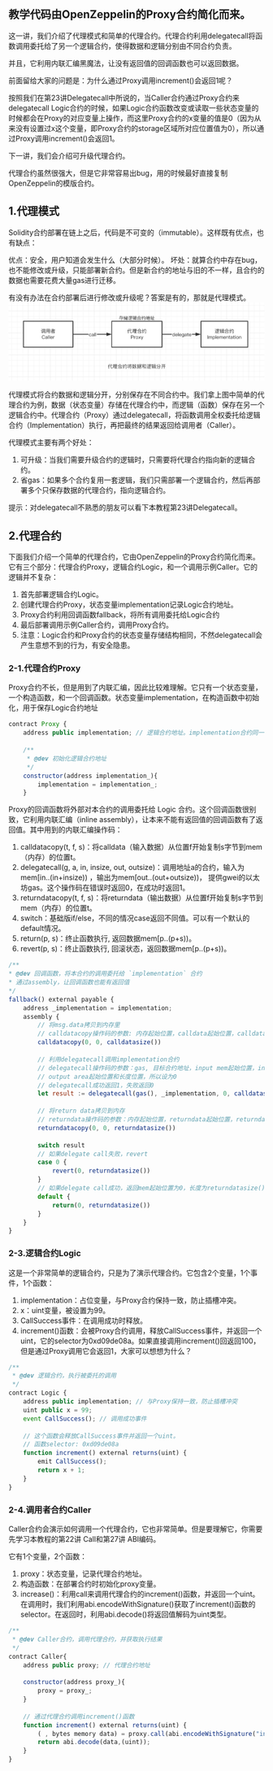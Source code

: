 ## 教学代码由OpenZeppelin的Proxy合约简化而来。
这一讲，我们介绍了代理模式和简单的代理合约。代理合约利用delegatecall将函数调用委托给了另一个逻辑合约，使得数据和逻辑分别由不同合约负责。

并且，它利用内联汇编黑魔法，让没有返回值的回调函数也可以返回数据。

前面留给大家的问题是：为什么通过Proxy调用increment()会返回1呢？

按照我们在第23讲Delegatecall中所说的，当Caller合约通过Proxy合约来delegatecall Logic合约的时候，如果Logic合约函数改变或读取一些状态变量的时候都会在Proxy的对应变量上操作，而这里Proxy合约的x变量的值是0（因为从来没有设置过x这个变量，即Proxy合约的storage区域所对应位置值为0），所以通过Proxy调用increment()会返回1。

下一讲，我们会介绍可升级代理合约。

代理合约虽然很强大，但是它非常容易出bug，用的时候最好直接复制OpenZeppelin的模版合约。

## 1.代理模式
Solidity合约部署在链上之后，代码是不可变的（immutable）。这样既有优点，也有缺点：

优点：安全，用户知道会发生什么（大部分时候）。
坏处：就算合约中存在bug，也不能修改或升级，只能部署新合约。但是新合约的地址与旧的不一样，且合约的数据也需要花费大量gas进行迁移。

有没有办法在合约部署后进行修改或升级呢？答案是有的，那就是代理模式。
![](../img/代理合约.png)

代理模式将合约数据和逻辑分开，分别保存在不同合约中。我们拿上图中简单的代理合约为例，数据（状态变量）存储在代理合约中，而逻辑（函数）保存在另一个逻辑合约中。代理合约（Proxy）通过delegatecall，将函数调用全权委托给逻辑合约（Implementation）执行，再把最终的结果返回给调用者（Caller）。

代理模式主要有两个好处：
1. 可升级：当我们需要升级合约的逻辑时，只需要将代理合约指向新的逻辑合约。
2. 省gas：如果多个合约复用一套逻辑，我们只需部署一个逻辑合约，然后再部署多个只保存数据的代理合约，指向逻辑合约。

提示：对delegatecall不熟悉的朋友可以看下本教程第23讲Delegatecall。

## 2.代理合约
下面我们介绍一个简单的代理合约，它由OpenZeppelin的Proxy合约简化而来。它有三个部分：代理合约Proxy，逻辑合约Logic，和一个调用示例Caller。它的逻辑并不复杂：

1. 首先部署逻辑合约Logic。
2. 创建代理合约Proxy，状态变量implementation记录Logic合约地址。
3. Proxy合约利用回调函数fallback，将所有调用委托给Logic合约
4. 最后部署调用示例Caller合约，调用Proxy合约。
5. 注意：Logic合约和Proxy合约的状态变量存储结构相同，不然delegatecall会产生意想不到的行为，有安全隐患。

### 2-1.代理合约Proxy
Proxy合约不长，但是用到了内联汇编，因此比较难理解。它只有一个状态变量，一个构造函数，和一个回调函数。状态变量implementation，在构造函数中初始化，用于保存Logic合约地址
```js
contract Proxy {
    address public implementation; // 逻辑合约地址。implementation合约同一个位置的状态变量类型必须和Proxy合约的相同，不然会报错。

    /**
     * @dev 初始化逻辑合约地址
     */
    constructor(address implementation_){
        implementation = implementation_;
    }
```

Proxy的回调函数将外部对本合约的调用委托给 Logic 合约。这个回调函数很别致，它利用内联汇编（inline assembly），让本来不能有返回值的回调函数有了返回值。其中用到的内联汇编操作码：
1. calldatacopy(t, f, s)：将calldata（输入数据）从位置f开始复制s字节到mem（内存）的位置t。
2. delegatecall(g, a, in, insize, out, outsize)：调用地址a的合约，输入为mem[in..(in+insize)) ，输出为mem[out..(out+outsize))， 提供gwei的以太坊gas。这个操作码在错误时返回0，在成功时返回1。
3. returndatacopy(t, f, s)：将returndata（输出数据）从位置f开始复制s字节到mem（内存）的位置t。
4. switch：基础版if/else，不同的情况case返回不同值。可以有一个默认的default情况。
5. return(p, s)：终止函数执行, 返回数据mem[p..(p+s))。
6. revert(p, s)：终止函数执行, 回滚状态，返回数据mem[p..(p+s))。
```js
/**
* @dev 回调函数，将本合约的调用委托给 `implementation` 合约
* 通过assembly，让回调函数也能有返回值
*/
fallback() external payable {
    address _implementation = implementation;
    assembly {
        // 将msg.data拷贝到内存里
        // calldatacopy操作码的参数: 内存起始位置，calldata起始位置，calldata长度
        calldatacopy(0, 0, calldatasize())

        // 利用delegatecall调用implementation合约
        // delegatecall操作码的参数：gas, 目标合约地址，input mem起始位置，input mem长度，output area mem起始位置，output area mem长度
        // output area起始位置和长度位置，所以设为0
        // delegatecall成功返回1，失败返回0
        let result := delegatecall(gas(), _implementation, 0, calldatasize(), 0, 0)

        // 将return data拷贝到内存
        // returndata操作码的参数：内存起始位置，returndata起始位置，returndata长度
        returndatacopy(0, 0, returndatasize())

        switch result
        // 如果delegate call失败，revert
        case 0 {
            revert(0, returndatasize())
        }
        // 如果delegate call成功，返回mem起始位置为0，长度为returndatasize()的数据（格式为bytes）
        default {
            return(0, returndatasize())
        }
    }
}
```

### 2-3.逻辑合约Logic
这是一个非常简单的逻辑合约，只是为了演示代理合约。它包含2个变量，1个事件，1个函数：

1. implementation：占位变量，与Proxy合约保持一致，防止插槽冲突。
2. x：uint变量，被设置为99。
3. CallSuccess事件：在调用成功时释放。
4. increment()函数：会被Proxy合约调用，释放CallSuccess事件，并返回一个uint，它的selector为0xd09de08a。如果直接调用increment()回返回100，但是通过Proxy调用它会返回1，大家可以想想为什么？
```js
/**
 * @dev 逻辑合约，执行被委托的调用
 */
contract Logic {
    address public implementation; // 与Proxy保持一致，防止插槽冲突
    uint public x = 99; 
    event CallSuccess(); // 调用成功事件

    // 这个函数会释放CallSuccess事件并返回一个uint。
    // 函数selector: 0xd09de08a
    function increment() external returns(uint) {
        emit CallSuccess();
        return x + 1;
    }
}
```

### 2-4.调用者合约Caller
Caller合约会演示如何调用一个代理合约，它也非常简单。但是要理解它，你需要先学习本教程的第22讲 Call和第27讲 ABI编码。

它有1个变量，2个函数：
1. proxy：状态变量，记录代理合约地址。
2. 构造函数：在部署合约时初始化proxy变量。
3. increase()：利用call来调用代理合约的increment()函数，并返回一个uint。在调用时，我们利用abi.encodeWithSignature()获取了increment()函数的selector。在返回时，利用abi.decode()将返回值解码为uint类型。
```js
/**
 * @dev Caller合约，调用代理合约，并获取执行结果
 */
contract Caller{
    address public proxy; // 代理合约地址

    constructor(address proxy_){
        proxy = proxy_;
    }

    // 通过代理合约调用increment()函数
    function increment() external returns(uint) {
        ( , bytes memory data) = proxy.call(abi.encodeWithSignature("increment()"));
        return abi.decode(data,(uint));
    }
}
```
